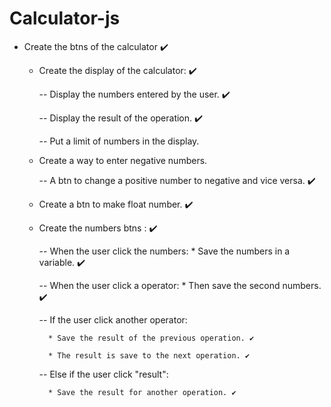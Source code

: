 # Calculator-js

- Create the btns of the calculator ✔️
    - Create the display of the calculator: ✔️

        -- Display the numbers entered by the user. ✔️

        -- Display the result of the operation. ✔️

        -- Put a limit of numbers in the display.

    - Create a way to enter negative numbers.

        -- A btn to change a positive number to 
        negative and vice versa. ✔️

    - Create a btn to make float number. ✔️

    - Create the numbers btns : ✔️

        -- When the user click the numbers: 
            * Save the numbers in a variable. ✔️

        -- When the user click a operator: 
            * Then save the second numbers. ✔️

        -- If the user click another operator:

            * Save the result of the previous operation. ✔️

            * The result is save to the next operation. ✔️

        -- Else if the user click "result":
        
            * Save the result for another operation. ✔️